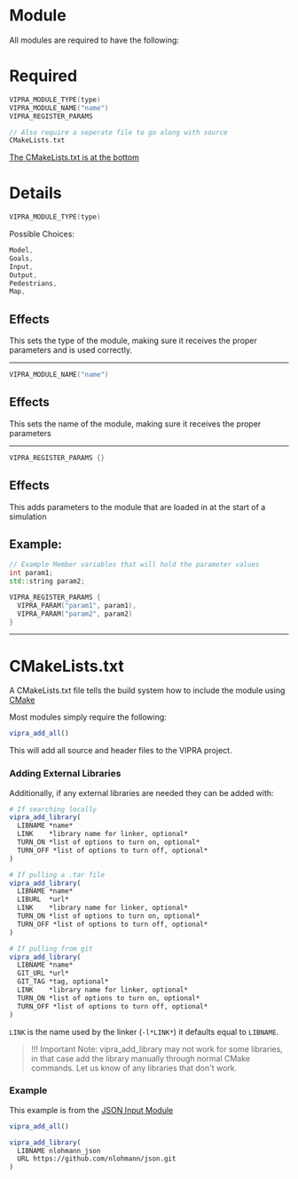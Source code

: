 
# Module

All modules are required to have the following:

# Required

```C++
VIPRA_MODULE_TYPE(type)
VIPRA_MODULE_NAME("name")
VIPRA_REGISTER_PARAMS

// Also require a seperate file to go along with source
CMakeLists.txt
```

[The CMakeLists.txt is at the bottom](#CMakeLists)


# Details

```C++
VIPRA_MODULE_TYPE(type)
```

Possible Choices:
```C++
Model,
Goals,
Input,
Output,
Pedestrians,
Map,
```

## Effects

This sets the type of the module, making sure it receives the proper parameters and is used correctly.

---

```C++
VIPRA_MODULE_NAME("name")
```

## Effects

This sets the name of the module, making sure it receives the proper parameters

---

```C++
VIPRA_REGISTER_PARAMS {}
```

## Effects

This adds parameters to the module that are loaded in at the start of a simulation

## Example:

```C++
// Example Member variables that will hold the parameter values
int param1;
std::string param2;

VIPRA_REGISTER_PARAMS {
  VIPRA_PARAM("param1", param1),
  VIPRA_PARAM("param2", param2)
}
```

---

# CMakeLists.txt

A CMakeLists.txt file tells the build system how to include the module using [CMake](https://cmake.org/)

Most modules simply require the following:
```CMake
vipra_add_all()
```

This will add all source and header files to the VIPRA project.

### Adding External Libraries

Additionally, if any external libraries are needed they can be added with:
```CMake
# If searching locally
vipra_add_library(
  LIBNAME *name*
  LINK    *library name for linker, optional*
  TURN_ON *list of options to turn on, optional*
  TURN_OFF *list of options to turn off, optional*
)

# If pulling a .tar file
vipra_add_library(
  LIBNAME *name*
  LIBURL  *url*
  LINK    *library name for linker, optional*
  TURN_ON *list of options to turn on, optional*
  TURN_OFF *list of options to turn off, optional*
)

# If pulling from git
vipra_add_library(
  LIBNAME *name*
  GIT_URL *url*
  GIT_TAG *tag, optional*
  LINK    *library name for linker, optional*
  TURN_ON *list of options to turn on, optional*
  TURN_OFF *list of options to turn off, optional*
)
```

`LINK` is the name used by the linker (`-l*LINK*`)  it defaults equal to `LIBNAME`.

> !!! Important Note: vipra_add_library may not work for some libraries, in that case add the library manually through normal CMake commands. Let us know of any libraries that don't work.

### Example

This example is from the [JSON Input Module](../base_modules.md)

```CMake
vipra_add_all()

vipra_add_library(
  LIBNAME nlohmann_json
  URL https://github.com/nlohmann/json.git
)
```